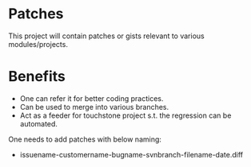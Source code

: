 # Patches
This project will contain patches or gists relevant to various modules/projects.

# Benefits
- One can refer it for better coding practices.
- Can be used to merge into various branches.
- Act as a feeder for touchstone project s.t. the regression can be automated.

One needs to add patches with below naming:
- issuename-customername-bugname-svnbranch-filename-date.diff
